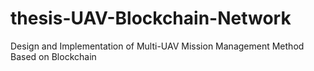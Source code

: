 # thesis-UAV-Blockchain-Network
Design and Implementation of Multi-UAV Mission Management Method Based on Blockchain
